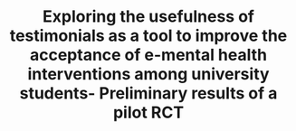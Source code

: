 --- 
abstract: '' 
authors: 
 - J Apolinário-Hagen
 -  J Wopperer
 -  F Wals
 -  J Kemper
 -  C Salewski
 -  harrer
 -  ...
doi: '' 
featured: false 
publication: '*Poster session*, NA' 
publication_short: '' 
publishDate: '2019-01-01' 
title: 'Exploring the usefulness of testimonials as a tool to improve the acceptance of e-mental health interventions among university students- Preliminary results of a pilot RCT' 
url_code: '' 
url_dataset: '' 
url_pdf: '' 
url_poster: '' 
url_project: '' 
url_slides: '' 
url_source: '' 
url_video: '' 
---
